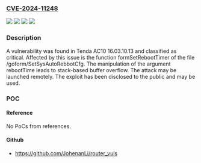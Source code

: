 ### [CVE-2024-11248](https://cve.mitre.org/cgi-bin/cvename.cgi?name=CVE-2024-11248)
![](https://img.shields.io/static/v1?label=Product&message=AC10&color=blue)
![](https://img.shields.io/static/v1?label=Version&message=%3D%2016.03.10.13%20&color=brighgreen)
![](https://img.shields.io/static/v1?label=Vulnerability&message=Memory%20Corruption&color=brighgreen)
![](https://img.shields.io/static/v1?label=Vulnerability&message=Stack-based%20Buffer%20Overflow&color=brighgreen)

### Description

A vulnerability was found in Tenda AC10 16.03.10.13 and classified as critical. Affected by this issue is the function formSetRebootTimer of the file /goform/SetSysAutoRebbotCfg. The manipulation of the argument rebootTime leads to stack-based buffer overflow. The attack may be launched remotely. The exploit has been disclosed to the public and may be used.

### POC

#### Reference
No PoCs from references.

#### Github
- https://github.com/JohenanLi/router_vuls

